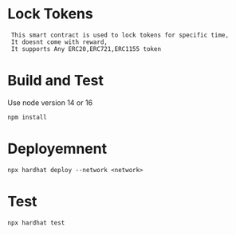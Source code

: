 # Lock Tokens

     This smart contract is used to lock tokens for specific time,
     It doesnt come with reward,
     It supports Any ERC20,ERC721,ERC1155 token
     
# Build and Test
Use node version 14 or 16
```
npm install
```

# Deployemnent
```
npx hardhat deploy --network <network>
```

# Test
```
npx hardhat test
```
